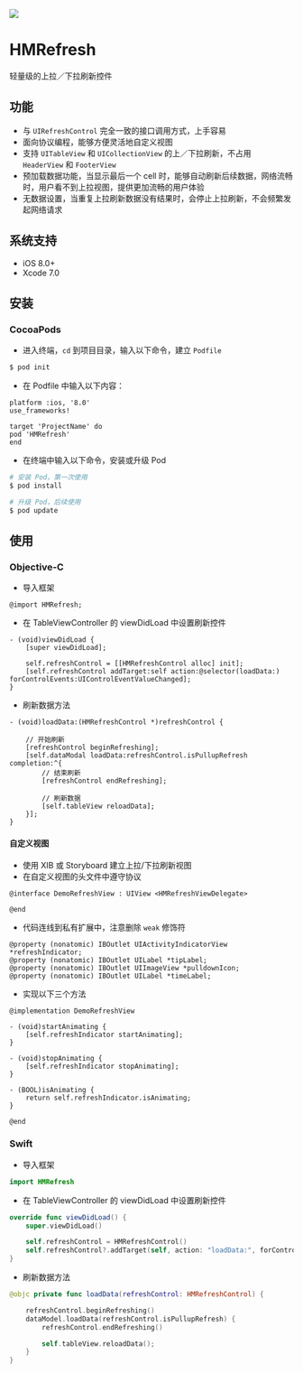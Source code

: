 ![](http://www.itheima.com/uploads/2015/08/198x57.png)

# HMRefresh

轻量级的上拉／下拉刷新控件

## 功能

* 与 `UIRefreshControl` 完全一致的接口调用方式，上手容易
* 面向协议编程，能够方便灵活地自定义视图
* 支持 `UITableView` 和 `UICollectionView` 的上／下拉刷新，不占用 `HeaderView` 和 `FooterView`
* 预加载数据功能，当显示最后一个 cell 时，能够自动刷新后续数据，网络流畅时，用户看不到上拉视图，提供更加流畅的用户体验
* 无数据设置，当重复上拉刷新数据没有结果时，会停止上拉刷新，不会频繁发起网络请求

## 系统支持

* iOS 8.0+
* Xcode 7.0

## 安装 

### CocoaPods

* 进入终端，`cd` 到项目目录，输入以下命令，建立 `Podfile`

```bash
$ pod init
```

* 在 Podfile 中输入以下内容：

```
platform :ios, '8.0'
use_frameworks!

target 'ProjectName' do
pod 'HMRefresh'
end
```

* 在终端中输入以下命令，安装或升级 Pod

```bash
# 安装 Pod，第一次使用
$ pod install

# 升级 Pod，后续使用
$ pod update
```

## 使用

### Objective-C

* 导入框架

```objc
@import HMRefresh;
```

* 在 TableViewController 的 viewDidLoad 中设置刷新控件

```objc
- (void)viewDidLoad {
    [super viewDidLoad];

    self.refreshControl = [[HMRefreshControl alloc] init];
    [self.refreshControl addTarget:self action:@selector(loadData:) forControlEvents:UIControlEventValueChanged];
}
```

* 刷新数据方法

```objc
- (void)loadData:(HMRefreshControl *)refreshControl {

    // 开始刷新
    [refreshControl beginRefreshing];
    [self.dataModal loadData:refreshControl.isPullupRefresh completion:^{
        // 结束刷新
        [refreshControl endRefreshing];

        // 刷新数据
        [self.tableView reloadData];
    }];
}
```

#### 自定义视图

* 使用 XIB 或 Storyboard 建立上拉/下拉刷新视图
* 在自定义视图的头文件中遵守协议

```objc
@interface DemoRefreshView : UIView <HMRefreshViewDelegate>

@end
```

* 代码连线到私有扩展中，注意删除 `weak` 修饰符

```objc
@property (nonatomic) IBOutlet UIActivityIndicatorView *refreshIndicator;
@property (nonatomic) IBOutlet UILabel *tipLabel;
@property (nonatomic) IBOutlet UIImageView *pulldownIcon;
@property (nonatomic) IBOutlet UILabel *timeLabel;
```

* 实现以下三个方法

```objc
@implementation DemoRefreshView

- (void)startAnimating {
    [self.refreshIndicator startAnimating];
}

- (void)stopAnimating {
    [self.refreshIndicator stopAnimating];
}

- (BOOL)isAnimating {
    return self.refreshIndicator.isAnimating;
}

@end
```

### Swift

* 导入框架

```swift
import HMRefresh
```

* 在 TableViewController 的 viewDidLoad 中设置刷新控件

```swift
override func viewDidLoad() {
    super.viewDidLoad()

    self.refreshControl = HMRefreshControl()
    self.refreshControl?.addTarget(self, action: "loadData:", forControlEvents: .ValueChanged)
}
```

* 刷新数据方法

```swift
@objc private func loadData(refreshControl: HMRefreshControl) {

    refreshControl.beginRefreshing()
    dataModel.loadData(refreshControl.isPullupRefresh) {
        refreshControl.endRefreshing()

        self.tableView.reloadData();
    }
}
```



